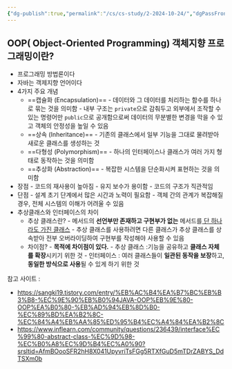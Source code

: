 ```yaml
---
{"dg-publish":true,"permalink":"/cs/cs-study/2-2024-10-24/","dgPassFrontmatter":true,"noteIcon":""}
---
```


## OOP( Object-Oriented Programming) 객체지향  프로그래밍이란?

- 프로그래밍 방법론이다
- 자바는 객제지향 언어이다
- 4가지 주요 개념
	- ==캡슐화 (Encapsulation)==
			- 데이터와 그 데이터를 처리하는 함수를 하나로 묶는 것을 의미함
			- 내부 구조는 `private`으로 감춰두고 외부에서 조작할 수 있는 명령어만 `public`으로 공개함으로써 데이터의 무분별한 변경을 막을 수 있고 객체의 안정성을 높일 수 있음
	- ==상속 (Inheritance)==
			- 기존의 클래스에서 일부 기능을 그대로 물려받아 새로운 클래스를 생성하는 것
	- ==다형성 (Polymorphism)==
			- 하나의 인터페이스나 클래스가 여러 가지 형태로 동작하는 것을 의미함
	- ==추상화 (Abstraction)==
			- 복잡한 시스템을 단순화시켜 표현하는 것을 의미함
- 장점
		- 코드의 재사용이 높아짐
		- 유지 보수가 용이함
		- 코드의 구조가 직관적임
- 단점
		- 설계 초기 단계에서 많은 시간과 노력이 필요함
		- 객체 간의 관계가 복잡해질 경우, 전체 시스템의 이해가 어려울 수 있음
- 추상클래스와 인터페이스의 차이
	- 추상 클래스란?
			- 메서드의 **선언부만 존재하고 구현부가 없는** 메서드를<u> 단 하나라도 가진 클래스</u>
			- 추상 클래스를 사용하려면 다른 클래스가 추상 클래스를 상속받아 전부 오버라이딩하여 구현부를 작성해야 사용할 수 있음 
	- 차이점?
			- **목적에 차이점이 있다.**
			- 추상 클래스 :기능을 공유하고 **클래스 자체를 확장**시키기 위한 것
			- 인터페이스 : 여러 클래스들이 **일관된 동작을 보장**하고, **동일한 방식으로 사용**될 수 있게 하기 위한 것




참고 사이트 : 
- https://sangki19.tistory.com/entry/%EB%AC%B4%EA%B7%BC%EB%B3%B8-%EC%9E%90%EB%B0%94JAVA-OOP%EB%9E%80-OOP%EA%B0%80-%EB%AD%94%EB%8D%B0-%EC%89%BD%EA%B2%8C-%EC%84%A4%EB%AA%85%ED%95%B4%EC%A4%84%EA%B2%8C
- https://www.inflearn.com/community/questions/236439/interface%EC%99%80-abstract-class-%EC%9D%98-%EC%B0%A8%EC%9D%B4%EC%A0%90?srsltid=AfmBOooSFR2hH8X041UpyvriTsFGg5RTXfGuD5mTDrZABYS_DdTSXm0b